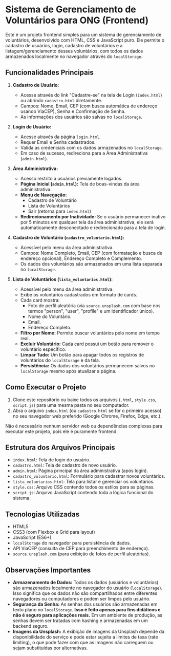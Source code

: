 # Sistema de Gerenciamento de Voluntários para ONG (Frontend)

Este é um projeto frontend simples para um sistema de gerenciamento de voluntários, desenvolvido com HTML, CSS e JavaScript puro. Ele permite o cadastro de usuários, login, cadastro de voluntários e a listagem/gerenciamento desses voluntários, com todos os dados armazenados localmente no navegador através do `localStorage`.

## Funcionalidades Principais

1.  **Cadastro de Usuário:**
    * Acesse através do link "Cadastre-se" na tela de Login (`index.html`) ou abrindo `cadastro.html` diretamente.
    * Campos: Nome, Email, CEP (com busca automática de endereço usando ViaCEP), Senha e Confirmação de Senha.
    * As informações dos usuários são salvas no `localStorage`.

2.  **Login de Usuário:**
    * Acesse através da página `login.html`.
    * Requer Email e Senha cadastrados.
    * Valida as credenciais com os dados armazenados no `localStorage`.
    * Em caso de sucesso, redireciona para a Área Administrativa (`admin.html`).

3.  **Área Administrativa:**
    * Acesso restrito a usuários previamente logados.
    * **Página Inicial (`admin.html`):** Tela de boas-vindas da área administrativa.
    * **Menu de Navegação:**
        * Cadastro de Voluntário
        * Lista de Voluntários
        * Sair (retorna para `index.html`)
    * **Redirecionamento por Inatividade:** Se o usuário permanecer inativo por 5 minutos em qualquer tela da área administrativa, ele será automaticamente desconectado e redirecionado para a tela de login.

4.  **Cadastro de Voluntário (`cadastro_voluntario.html`):**
    * Acessível pelo menu da área administrativa.
    * Campos: Nome Completo, Email, CEP (com formatação e busca de endereço opcional), Endereço Completo e Complemento.
    * Os dados dos voluntários são armazenados em uma lista separada no `localStorage`.

5.  **Lista de Voluntários (`lista_voluntarios.html`):**
    * Acessível pelo menu da área administrativa.
    * Exibe os voluntários cadastrados em formato de cards.
    * Cada card mostra:
        * Foto de perfil aleatória (via `source.unsplash.com` com base nos termos "person", "user", "profile" e um identificador único).
        * Nome do Voluntário.
        * Email.
        * Endereço Completo.
    * **Filtro por Nome:** Permite buscar voluntários pelo nome em tempo real.
    * **Excluir Voluntário:** Cada card possui um botão para remover o voluntário específico.
    * **Limpar Tudo:** Um botão para apagar todos os registros de voluntários do `localStorage` e da tela.
    * **Persistência:** Os dados dos voluntários permanecem salvos no `localStorage` mesmo após atualizar a página.

## Como Executar o Projeto

1.  Clone este repositório ou baixe todos os arquivos (`.html`, `style.css`, `script.js`) para uma mesma pasta no seu computador.
2.  Abra o arquivo `index.html` (ou `cadastro.html` se for o primeiro acesso) no seu navegador web preferido (Google Chrome, Firefox, Edge, etc.).

Não é necessário nenhum servidor web ou dependências complexas para executar este projeto, pois ele é puramente frontend.

## Estrutura dos Arquivos Principais

* `index.html`: Tela de login do usuário.
* `cadastro.html`: Tela de cadastro de novo usuário.
* `admin.html`: Página principal da área administrativa (após login).
* `cadastro_voluntario.html`: Formulário para cadastrar novos voluntários.
* `lista_voluntarios.html`: Tela para listar e gerenciar os voluntários.
* `style.css`: Arquivo CSS contendo todos os estilos para as páginas.
* `script.js`: Arquivo JavaScript contendo toda a lógica funcional do sistema.

## Tecnologias Utilizadas

* HTML5
* CSS3 (com Flexbox e Grid para layout)
* JavaScript (ES6+)
* `localStorage` do navegador para persistência de dados.
* API ViaCEP (consulta de CEP para preenchimento de endereço).
* `source.unsplash.com` (para exibição de fotos de perfil aleatórias).

## Observações Importantes

* **Armazenamento de Dados:** Todos os dados (usuários e voluntários) são armazenados localmente no navegador do usuário (`localStorage`). Isso significa que os dados não são compartilhados entre diferentes navegadores ou computadores e podem ser limpos pelo usuário.
* **Segurança da Senha:** As senhas dos usuários são armazenadas em texto plano no `localStorage`. **Isso é feito apenas para fins didáticos e não é seguro para aplicações reais.** Em um ambiente de produção, as senhas devem ser tratadas com hashing e armazenadas em um backend seguro.
* **Imagens da Unsplash:** A exibição de imagens da Unsplash depende da disponibilidade do serviço e pode estar sujeita a limites de taxa (rate limiting), o que pode fazer com que as imagens não carreguem ou sejam substituídas por alternativas.
